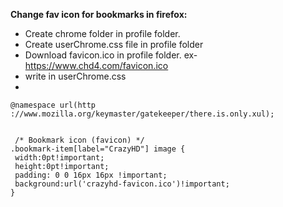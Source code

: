 **Change fav icon for bookmarks in firefox:**

 - Create chrome folder in profile folder. 
 - Create userChrome.css file in
   profile folder
 - Download favicon.ico in profile folder. ex- https://www.chd4.com/favicon.ico
 - write in userChrome.css 
 - 

    @namespace url(http ://www.mozilla.org/keymaster/gatekeeper/there.is.only.xul);
     
     
     /* Bookmark icon (favicon) */
    .bookmark-item[label="CrazyHD"] image { 
     width:0pt!important; 
     height:0pt!important; 
     padding: 0 0 16px 16px !important; 
     background:url('crazyhd-favicon.ico')!important; 
    }

   

